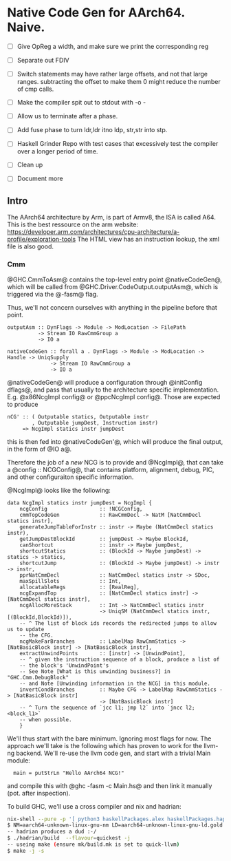 # Native Code Gen for AArch64. Naive.

- [ ] Give OpReg a width, and make sure we print the corresponding reg
- [ ] Separate out FDIV
- [ ] Switch statements may have rather large offsets, and not that large ranges.
      subtracting the offset to make them 0 might reduce the number of cmp calls.

- [ ] Make the compiler spit out to stdout with -o -
- [ ] Allow us to terminate after a phase.
- [ ] Add fuse phase to turn ldr,ldr itno ldp, str,str into stp.
- [ ] Haskell Grinder Repo with test cases that excessively test the compiler
      over a longer period of time.

- [ ] Clean up
- [ ] Document more

## Intro

The AArch64 architecture by Arm, is part of Armv8, the ISA is called A64.  This
is the best ressource on the arm website: https://developer.arm.com/architectures/cpu-architecture/a-profile/exploration-tools
The HTML view has an instruction lookup, the xml file is also good.

### Cmm

@GHC.CmmToAsm@ contains the top-level entry point @nativeCodeGen@,
which will be called from @GHC.Driver.CodeOutput.outputAsm@, which
is triggered via the @-fasm@ flag.

Thus, we'll not concern ourselves with anything in the pipeline
before that point.

```
outputAsm :: DynFlags -> Module -> ModLocation -> FilePath
          -> Stream IO RawCmmGroup a
          -> IO a

nativeCodeGen :: forall a . DynFlags -> Module -> ModLocation -> Handle -> UniqSupply
              -> Stream IO RawCmmGroup a
              -> IO a
```

@nativeCodeGen@ will produce a configuration through @initConfig dflags@,
and pass that usually to the architecture specific implementation. E.g.
@x86NcgImpl config@ or @ppcNcgImpl config@.  Those are expected to produce

```
nCG' :: ( Outputable statics, Outputable instr
        , Outputable jumpDest, Instruction instr)
     => NcgImpl statics instr jumpDest
```

this is then fed into @nativeCodeGen'@, which will produce the final output,
in the form of @IO a@.

Therefore the job of a *new* NCG is to provide and @NcgImpl@, that can
take a @config :: NCGConfig@, that contains platform, alignment, debug, PIC,
and other configuraiton specific information.

@NcgImpl@ looks like the following:

```
data NcgImpl statics instr jumpDest = NcgImpl {
    ncgConfig                 :: !NCGConfig,
    cmmTopCodeGen             :: RawCmmDecl -> NatM [NatCmmDecl statics instr],
    generateJumpTableForInstr :: instr -> Maybe (NatCmmDecl statics instr),
    getJumpDestBlockId        :: jumpDest -> Maybe BlockId,
    canShortcut               :: instr -> Maybe jumpDest,
    shortcutStatics           :: (BlockId -> Maybe jumpDest) -> statics -> statics,
    shortcutJump              :: (BlockId -> Maybe jumpDest) -> instr -> instr,
    pprNatCmmDecl             :: NatCmmDecl statics instr -> SDoc,
    maxSpillSlots             :: Int,
    allocatableRegs           :: [RealReg],
    ncgExpandTop              :: [NatCmmDecl statics instr] -> [NatCmmDecl statics instr],
    ncgAllocMoreStack         :: Int -> NatCmmDecl statics instr
                              -> UniqSM (NatCmmDecl statics instr, [(BlockId,BlockId)]),
    -- ^ The list of block ids records the redirected jumps to allow us to update
    -- the CFG.
    ncgMakeFarBranches        :: LabelMap RawCmmStatics -> [NatBasicBlock instr] -> [NatBasicBlock instr],
    extractUnwindPoints       :: [instr] -> [UnwindPoint],
    -- ^ given the instruction sequence of a block, produce a list of
    -- the block's 'UnwindPoint's
    -- See Note [What is this unwinding business?] in "GHC.Cmm.DebugBlock"
    -- and Note [Unwinding information in the NCG] in this module.
    invertCondBranches        :: Maybe CFG -> LabelMap RawCmmStatics -> [NatBasicBlock instr]
                              -> [NatBasicBlock instr]
    -- ^ Turn the sequence of `jcc l1; jmp l2` into `jncc l2; <block_l1>`
    -- when possible.
    }
```

We'll thus start with the bare minimum.  Ignoring most flags for now.  The
approach we'll take is the following which has proven to work for the llvm-ng
backend.  We'll re-use the llvm code gen, and start with a trivial Main module:

```
  main = putStrLn "Hello AArch64 NCG!"
```

and compile this with @ghc -fasm -c Main.hs@ and then link it manually (pot.
after inspection).

To build GHC, we'll use a cross compiler and nix and hadrian:

```bash
nix-shell --pure -p '[ python3 haskellPackages.alex haskellPackages.happy (haskell.compiler.ghc883.override { ghcFlavour = "prof"; }) cabal-install autoconf automake gmp.dev ripgrep zlib llvmPackages_9.llvm llvmPackages_9.clang pkgsCross.aarch64-multiplatform.buildPackages.binutils pkgsCross.aarch64-multiplatform.stdenv.cc perl git linuxHeaders elf-header pkgsCross.aarch64-multiplatform.gmp.dev file qemu htop ]'
$ NM=aarch64-unknown-linux-gnu-nm LD=aarch64-unknown-linux-gnu-ld.gold AR=aarch64-unknown-linux-gnu-ar AS=aarch64-unknown-linux-gnu-as CC=aarch64-unknown-linux-gnu-cc CXX=aarch64-unknown-linux-gnu-cxx ./configure --target=aarch64-unknown-linux-gnu
-- hadrian produces a dud :-/
$ ./hadrian/build  --flavour=quickest -j
-- useing make (ensure mk/build.mk is set to quick-llvm)
$ make -j -s
```